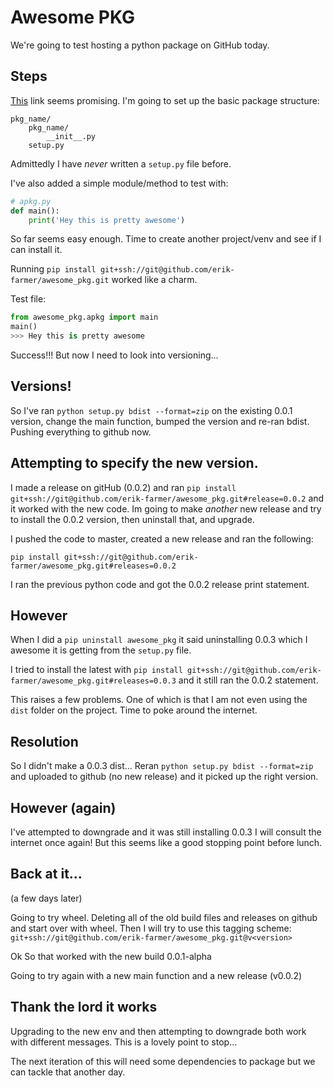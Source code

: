 # Awesome PKG

We're going to test hosting a python package on GitHub today.

## Steps

[This](https://dev.to/rf_schubert/how-to-create-a-pip-package-and-host-on-private-github-repo-58pa) link seems promising.
I'm going to set up the basic package structure:

```
pkg_name/
    pkg_name/
        __init__.py
    setup.py
```

Admittedly I have _never_ written a `setup.py` file before.

I've also added a simple module/method to test with:

```python
# apkg.py
def main():
    print('Hey this is pretty awesome')

```

So far seems easy enough. Time to create another project/venv and see if I can install it.

Running `pip install git+ssh://git@github.com/erik-farmer/awesome_pkg.git` worked like a charm.

Test file:
```python
from awesome_pkg.apkg import main
main()
>>> Hey this is pretty awesome
```

Success!!! But now I need to look into versioning...

## Versions!
So I've ran `python setup.py bdist --format=zip` on the existing 0.0.1 version, change the main function, bumped the version and re-ran bdist. Pushing everything to github now.

## Attempting to specify the new version.

I made a release on gitHub (0.0.2) and ran `pip install git+ssh://git@github.com/erik-farmer/awesome_pkg.git#release=0.0.2` and it worked with the new code. Im going to make _another_ new release and try to install the 0.0.2 version, then uninstall that, and upgrade.

I pushed the code to master, created a new release and ran the following:

`pip install git+ssh://git@github.com/erik-farmer/awesome_pkg.git#releases=0.0.2`

I ran the previous python code and got the 0.0.2 release print statement.

## However

When I did a `pip uninstall awesome_pkg` it said uninstalling 0.0.3 which I awesome it is getting from the `setup.py` file.

I tried to install the latest with `pip install git+ssh://git@github.com/erik-farmer/awesome_pkg.git#releases=0.0.3` and it still ran the 0.0.2 statement.

This raises a few problems. One of which is that I am not even using the `dist` folder on the project. Time to poke around the internet.

## Resolution
So I didn't make a 0.0.3 dist...
Reran `python setup.py bdist --format=zip` and uploaded to github (no new release) and it picked up the right version.

## However (again)
I've attempted to downgrade and it was still installing 0.0.3
I will consult the internet once again! But this seems like a good stopping point before lunch.

## Back at it...
(a few days later)

Going to try wheel. Deleting all of the old build files and releases on github and start over with wheel. Then I will try to use this tagging scheme: `git+ssh://git@github.com/erik-farmer/awesome_pkg.git@v<version>`

Ok So that worked with the new build 0.0.1-alpha

Going to try again with a new main function and a new release (v0.0.2)

## Thank the lord it works
Upgrading to the new env and then attempting to downgrade both work with different messages. This is a lovely point to stop...

The next iteration of this will need some dependencies to package but we can tackle that another day.